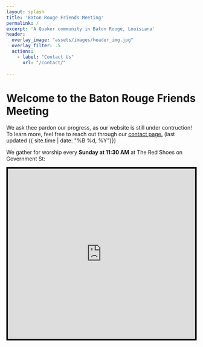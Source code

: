 ```yaml
---
layout: splash
title: 'Baton Rouge Friends Meeting'
permalink: /
excerpt: 'A Quaker community in Baton Rouge, Louisiana'
header:
  overlay_image: "assets/images/header_img.jpg"
  overlay_filter: .5
  actions:
    - label: "Contact Us"
      url: "/contact/"
  
---
```


# Welcome to the Baton Rouge Friends Meeting

We ask thee pardon our progress, as our website is still under contruction! To learn more, feel free to reach out through our [contact page.](/contact/) (last updated {{ site.time | date: "%B %d, %Y"}})

We gather for worship every **Sunday at 11:30 AM** at The Red Shoes on Government St:

<!-- Here there be dragons: map styling and embed -->
<style>
  .map-container {
    max-width: 600px;
    margin-left: auto;
    margin-right: auto;
    border: 4px solid black;
  }
  .map-container iframe {
    width: 100%;
    height: 450px;
    border: none;
    display: block;
  }
</style>

<div class="map-container">
  <iframe
    src="https://www.google.com/maps/embed?pb=!1m18!1m12!1m3!1d3439.71599108422!2d-91.16630312443084!3d30.444152074724823!2m3!1f0!2f0!3f0!3m2!1i1024!2i768!4f13.1!3m3!1m2!1s0x8626a13acd98df05%3A0x5775f00f246da175!2sThe%20Red%20Shoes!5e0!3m2!1sen!2sus!4v1750793458081!5m2!1sen!2sus"
    allowfullscreen=""
    loading="lazy"
    referrerpolicy="no-referrer-when-downgrade"
  ></iframe>
</div>
